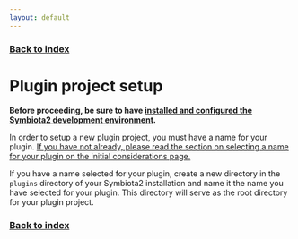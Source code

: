 ```yaml
---
layout: default
---
```


### [Back to index](./index.html)

# Plugin project setup

**Before proceeding, be sure to have [installed and configured the Symbiota2 development environment](../setup/index.html).**

In order to setup a new plugin project, you must have a name for your plugin. [If you have not already, please read the 
 section on selecting a name for your plugin on the initial considerations page.](./initial_considerations.html)
 
If you have a name selected for your plugin, create a new directory in the `plugins` directory of your Symbiota2 installation
and name it the name you have selected for your plugin. This directory will serve as the root directory for your plugin 
project.
    
### [Back to index](./index.html)
